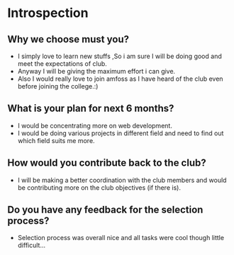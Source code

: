 # Introspection

## Why we choose must you?
  - I simply love to learn new stuffs ,So i am sure I will be doing good and meet the expectations of club.
  - Anyway I will be giving the maximum effort i can give.
  - Also I would really love to join amfoss as I have heard of the club even before joining the college.:)
 
## What is your plan for next 6 months?
  - I would be concentrating more on web development.
  - I would be doing various projects in different field and need to find out which field suits me more.
 
## How would you contribute back to the club? 
  -  I will be making a better coordination with the club members and would be contributing more on the club objectives (if there is).
    
## Do you have any feedback for the selection process?
  - Selection process was overall nice and all tasks were cool though little difficult...
